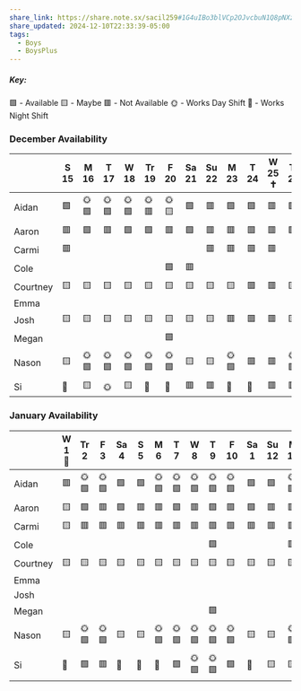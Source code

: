 ```yaml
---
share_link: https://share.note.sx/sacil259#1G4uIBo3blVCp2OJvcbuN1Q8pNXziwmEd6NnnoTxsuM
share_updated: 2024-12-10T22:33:39-05:00
tags:
  - Boys
  - BoysPlus
---
```

##### Key:
🟩 - Available
🟨 - Maybe
🟥 - Not Available
🌞 - Works Day Shift
🌚 - Works Night Shift
### December Availability

|          | S 15 | M 16 | T 17 | W 18 | Tr 19 | F 20 | Sa 21 | Su 22 | M 23 | T 24 | W 25 ✝️ | Tr 26 | F 27 | Sa 28 | S 29 | M 30 | T 31 |
| -------- | ---- | ---- | ---- | ---- | ----- | ---- | ----- | ----- | ---- | ---- | ------- | ----- | ---- | ----- | ---- | ---- | ---- |
| Aidan    | 🟩   | 🌞🟩 | 🌞🟩 | 🌞🟩 | 🌞🟥  | 🌞🟨 | 🟩    | 🟥    | 🟩   | 🟩   | 🟥      | 🟩    | 🟩   | 🟩    | 🟩   | 🟩   | 🟩   |
| Aaron    | 🟥   | 🟩   | 🟥   | 🟩   | 🟩    | 🟥   | 🟩    | 🟥    | 🟥   | 🟥   | 🟥      | 🟩    | 🟥   | 🟥    | 🟥   | 🟩   | 🟩   |
| Carmi    | 🟥   |      |      |      |       |      |       | 🟥    | 🟥   | 🟥   | 🟥      |       |      |       | 🟨   |      |      |
| Cole     |      |      |      |      |       | 🟩   | 🟥    |       |      |      |         |       |      |       |      |      |      |
| Courtney | 🟨   | 🟨   | 🟨   | 🟨   | 🟨    | 🟨   | 🟨    | 🟨    | 🟨   | 🟥   | 🟥      | 🟨    | 🟥   | 🟥    | 🟥   | 🟨   | 🟨   |
| Emma     |      |      |      |      |       |      |       |       |      |      |         |       |      |       |      |      |      |
| Josh     | 🟨   | 🟨   | 🟨   | 🟨   | 🟨    | 🟨   | 🟨    | 🟨    | 🟥   | 🟥   | 🟥      | 🟨    | 🟨   | 🟥    | 🟨   | 🟨   | 🟨   |
| Megan    |      |      |      |      |       | 🟩   |       |       |      |      |         |       |      |       |      |      |      |
| Nason    | 🟨   | 🌞🟩 | 🌞🟩 | 🌞🟩 | 🌞🟩  | 🌞🟩 | 🟨    | 🟨    | 🌞🟩 | 🟥   | 🟥      | 🌞🟩  | 🟥   | 🟥    | 🟥   | 🌞🟩 | 🌞🟩 |
| Si       | 🌚   | 🟨   | 🌞   | 🟨   | 🌚    | 🌚   | 🟥    | 🟥    | 🌚   | 🌚   | 🟥      | 🟥    | 🟨   | 🌚    | 🌚   | 🟩   | 🟥   |
### January Availability

|          | W 1 🎉 | Tr 2 | F 3  | Sa 4 | S 5 | M 6  | T 7  | W 8  | T 9  | F 10 | Sa 1 | Su 12 | M 13 | T 14 | W 15 |
| -------- | ------ | ---- | ---- | ---- | --- | ---- | ---- | ---- | ---- | ---- | ---- | ----- | ---- | ---- | ---- |
| Aidan    | 🟥     | 🌞🟩 | 🌞🟩 | 🟩   | 🟩  | 🌞🟩 | 🌞🟩 | 🌞🟩 | 🌞🟩 | 🌞🟩 | 🟩   | 🟩    | 🌞🟩 | 🌞🟩 | 🌞🟩 |
| Aaron    | 🟨     | 🟩   | 🟥   | 🟩   | 🟥  | 🟥   | 🟩   | 🟥   | 🟩   | 🟥   | 🟩   | 🟥    | 🟥   | 🟩   | 🟥   |
| Carmi    | 🟨     | 🟥   | 🟥   | 🟥   | 🟥  | 🟥   | 🟥   | 🟥   | 🟥   | 🟥   | 🟥   | 🟥    | 🟥   | 🟥   | 🟥   |
| Cole     |        |      |      |      |     |      |      |      | 🟩   |      |      |       | 🟥   | 🟥   | 🟥   |
| Courtney | 🟨     | 🟨   | 🟨   | 🟨   | 🟨  | 🟨   | 🟨   | 🟨   | 🟨   | 🟨   | 🟨   | 🟨    | 🟨   | 🟨   | 🟨   |
| Emma     |        |      |      |      |     |      |      |      |      |      |      |       |      |      |      |
| Josh     |        |      |      |      |     |      |      |      |      |      |      |       |      |      |      |
| Megan    |        |      |      |      |     |      |      |      | 🟩   |      |      |       |      |      |      |
| Nason    | 🟨     | 🌞🟩 | 🌞🟩 | 🟨   | 🟨  | 🌞🟩 | 🌞🟩 | 🌞🟩 | 🌞🟩 | 🌞🟩 | 🟨   | 🟨    | 🌞🟩 | 🌞🟩 | 🌞🟩 |
| Si       | 🌚     | 🟩   | 🟥   | 🌚   | 🌚  | 🌚   | 🟩   | 🌞🟩 | 🌞🟩 | 🟩   | 🌚   | 🟨    | 🟨   | 🟨   | 🟨   |

